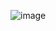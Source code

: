 ![image](https://github.com/g-bonalumi/g-bonalumi/assets/82115010/53a7f462-d679-416c-852e-0cc8d37e2062)
